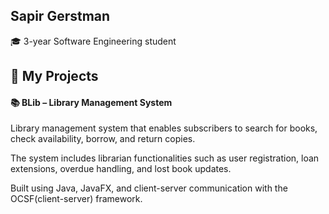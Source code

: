 ## Sapir Gerstman

🎓 3-year Software Engineering student

## 📂 My Projects
#### 📚 BLib – Library Management System
Library management system that enables subscribers to search for books, check availability, borrow, and return copies. 

The system includes librarian functionalities such as user registration, loan extensions, overdue handling, and lost book updates.

Built using Java, JavaFX, and client-server communication with the OCSF(client-server) framework.
